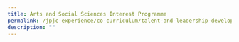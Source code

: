 ```yaml
---
title: Arts and Social Sciences Interest Programme
permalink: /jpjc-experience/co-curriculum/talent-and-leadership-development-programme/arts-and-social-science/
description: ""
---
```

